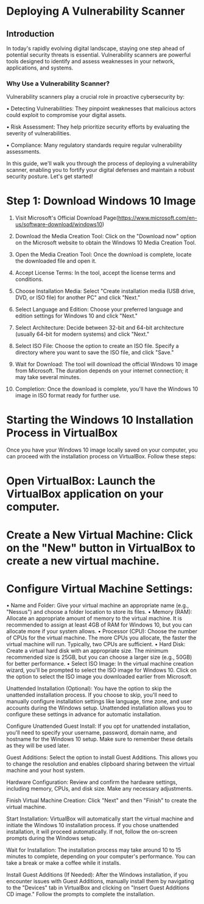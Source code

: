 # Deploying A Vulnerability Scanner

## Introduction

In today's rapidly evolving digital landscape, staying one step ahead of potential security threats is essential. Vulnerability scanners are powerful tools designed to identify and assess weaknesses in your network, applications, and systems.

### Why Use a Vulnerability Scanner?

Vulnerability scanners play a crucial role in proactive cybersecurity by:

• Detecting Vulnerabilities: They pinpoint weaknesses that malicious actors could exploit to compromise your digital assets.

• Risk Assessment: They help prioritize security efforts by evaluating the severity of vulnerabilities.

• Compliance: Many regulatory standards require regular vulnerability assessments.

In this guide, we'll walk you through the process of deploying a vulnerability scanner, enabling you to fortify your digital defenses and maintain a robust security posture. Let's get started!

# Step 1: Download Windows 10 Image
1. Visit Microsoft's Official Download Page(https://www.microsoft.com/en-us/software-download/windows10)

2. Download the Media Creation Tool: Click on the "Download now" option on the Microsoft website to obtain the Windows 10 Media Creation Tool.

3. Open the Media Creation Tool: Once the download is complete, locate the downloaded file and open it.

4. Accept License Terms: In the tool, accept the license terms and conditions.

5. Choose Installation Media: Select "Create installation media (USB drive, DVD, or ISO file) for another PC" and click "Next."

6. Select Language and Edition: Choose your preferred language and edition settings for Windows 10 and click "Next."

7. Select Architecture: Decide between 32-bit and 64-bit architecture (usually 64-bit for modern systems) and click "Next."

8. Select ISO File: Choose the option to create an ISO file. Specify a directory where you want to save the ISO file, and click "Save."

9. Wait for Download: The tool will download the official Windows 10 image from Microsoft. The duration depends on your internet connection; it may take several minutes.
   
10. Completion: Once the download is complete, you'll have the Windows 10 image in ISO format ready for further use.

# Starting the Windows 10 Installation Process in VirtualBox
Once you have your Windows 10 image locally saved on your computer, you can proceed with the installation process on VirtualBox. Follow these steps:

# Open VirtualBox: Launch the VirtualBox application on your computer.

# Create a New Virtual Machine: Click on the "New" button in VirtualBox to create a new virtual machine.

# Configure Virtual Machine Settings:

• Name and Folder: Give your virtual machine an appropriate name (e.g., "Nessus") and choose a folder location to store its files.
• Memory (RAM): Allocate an appropriate amount of memory to the virtual machine. It is recommended to assign at least 4GB of RAM for Windows 10, but you can allocate more if your system allows.
• Processor (CPU): Choose the number of CPUs for the virtual machine. The more CPUs you allocate, the faster the virtual machine will run. Typically, two CPUs are sufficient.
• Hard Disk: Create a virtual hard disk with an appropriate size. The minimum recommended size is 25GB, but you can choose a larger size (e.g., 50GB) for better performance.
• Select ISO Image: In the virtual machine creation wizard, you'll be prompted to select the ISO image for Windows 10. Click on the option to select the ISO image you downloaded earlier from Microsoft.

Unattended Installation (Optional): You have the option to skip the unattended installation process. If you choose to skip, you'll need to manually configure installation settings like language, time zone, and user accounts during the Windows setup. Unattended installation allows you to configure these settings in advance for automatic installation.

Configure Unattended Guest Install: If you opt for unattended installation, you'll need to specify your username, password, domain name, and hostname for the Windows 10 setup. Make sure to remember these details as they will be used later.

Guest Additions: Select the option to install Guest Additions. This allows you to change the resolution and enables clipboard sharing between the virtual machine and your host system.

Hardware Configuration: Review and confirm the hardware settings, including memory, CPUs, and disk size. Make any necessary adjustments.

Finish Virtual Machine Creation: Click "Next" and then "Finish" to create the virtual machine.

Start Installation: VirtualBox will automatically start the virtual machine and initiate the Windows 10 installation process. If you chose unattended installation, it will proceed automatically. If not, follow the on-screen prompts during the Windows setup.

Wait for Installation: The installation process may take around 10 to 15 minutes to complete, depending on your computer's performance. You can take a break or make a coffee while it installs.

Install Guest Additions (If Needed): After the Windows installation, if you encounter issues with Guest Additions, manually install them by navigating to the "Devices" tab in VirtualBox and clicking on "Insert Guest Additions CD image." Follow the prompts to complete the installation.










